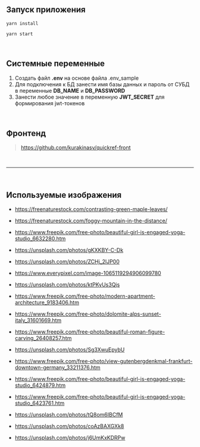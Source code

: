 ## Запуск приложения

`yarn install`

`yarn start`

<br/>

## Системные переменные

1) Создать файл **.env** на основе файла .env_sample
2) Для подключения к БД занести имя базы данных и пароль от СУБД в переменные **DB_NAME** и **DB_PASSWORD**
3) Занести любое значение в переменную **JWT_SECRET** для формирования jwt-токенов

<br/>

## Фронтенд

> <https://github.com/kurakinasv/quickref-front>

<br/>

---

<br/>

## Используемые изображения

- <https://freenaturestock.com/contrasting-green-maple-leaves/>
- <https://freenaturestock.com/foggy-mountain-in-the-distance/>
- <https://www.freepik.com/free-photo/beautiful-girl-is-engaged-yoga-studio_6632280.htm>
- <https://unsplash.com/photos/gKXKBY-C-Dk>
- <https://unsplash.com/photos/ZCHj_2lJP00>
- <https://www.everypixel.com/image-1065119294906099780>
- <https://unsplash.com/photos/ktPKyUs3Qjs>
- <https://www.freepik.com/free-photo/modern-apartment-architecture_9183406.htm>
- <https://www.freepik.com/free-photo/dolomite-alps-sunset-italy_31601669.htm>
- <https://www.freepik.com/free-photo/beautiful-roman-figure-carving_26408257.htm>
- <https://unsplash.com/photos/Sg3XwuEpybU>
- <https://www.freepik.com/free-photo/view-gutenbergdenkmal-frankfurt-downtown-germany_33211376.htm>

- <https://www.freepik.com/free-photo/beautiful-girl-is-engaged-yoga-studio_6424879.htm>
- <https://www.freepik.com/free-photo/beautiful-girl-is-engaged-yoga-studio_6423761.htm>
- <https://unsplash.com/photos/tQ8om6IBCfM>
- <https://unsplash.com/photos/coAzBAXGXk8>
- <https://unsplash.com/photos/j6UmKxKDRPw>
